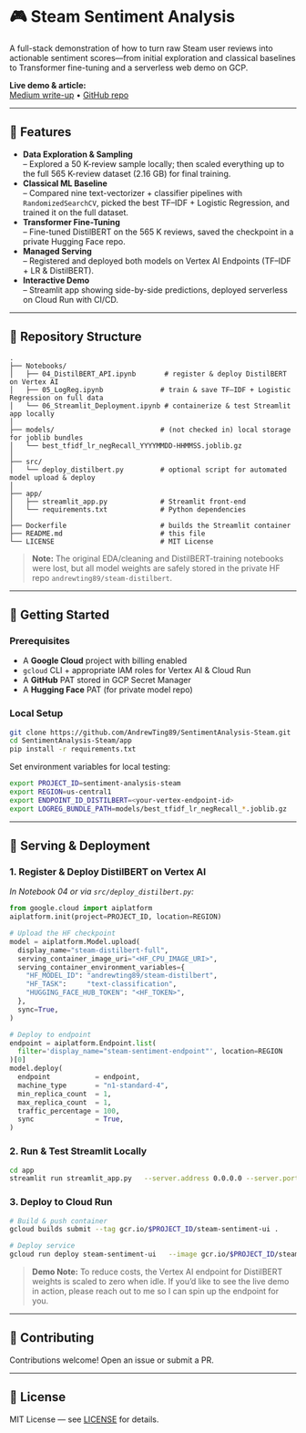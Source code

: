 # 🎮 Steam Sentiment Analysis

A full-stack demonstration of how to turn raw Steam user reviews into actionable sentiment scores—from initial exploration and classical baselines to Transformer fine-tuning and a serverless web demo on GCP.  

**Live demo & article:**  
[Medium write-up](https://medium.com/…) • [GitHub repo](https://github.com/AndrewTing89/SentimentAnalysis-Steam)

---

## 🚀 Features

- **Data Exploration & Sampling**  
  – Explored a 50 K-review sample locally; then scaled everything up to the full 565 K-review dataset (2.16 GB) for final training.  
- **Classical ML Baseline**  
  – Compared nine text-vectorizer + classifier pipelines with `RandomizedSearchCV`, picked the best TF–IDF + Logistic Regression, and trained it on the full dataset.  
- **Transformer Fine-Tuning**  
  – Fine-tuned DistilBERT on the 565 K reviews, saved the checkpoint in a private Hugging Face repo.  
- **Managed Serving**  
  – Registered and deployed both models on Vertex AI Endpoints (TF–IDF + LR & DistilBERT).  
- **Interactive Demo**  
  – Streamlit app showing side-by-side predictions, deployed serverless on Cloud Run with CI/CD.  

---

## 📁 Repository Structure

```text
.
├── Notebooks/
│   ├── 04_DistilBERT_API.ipynb       # register & deploy DistilBERT on Vertex AI
│   ├── 05_LogReg.ipynb              # train & save TF–IDF + Logistic Regression on full data
│   └── 06_Streamlit_Deployment.ipynb # containerize & test Streamlit app locally
│
├── models/                          # (not checked in) local storage for joblib bundles
│   └── best_tfidf_lr_negRecall_YYYYMMDD-HHMMSS.joblib.gz
│
├── src/
│   └── deploy_distilbert.py         # optional script for automated model upload & deploy
│
├── app/
│   ├── streamlit_app.py             # Streamlit front-end
│   └── requirements.txt             # Python dependencies
│
├── Dockerfile                       # builds the Streamlit container
├── README.md                        # this file
└── LICENSE                          # MIT License
```

> **Note:** The original EDA/cleaning and DistilBERT-training notebooks were lost, but all model weights are safely stored in the private HF repo `andrewting89/steam-distilbert`.

---

## 🔧 Getting Started

### Prerequisites

- A **Google Cloud** project with billing enabled  
- `gcloud` CLI + appropriate IAM roles for Vertex AI & Cloud Run  
- A **GitHub** PAT stored in GCP Secret Manager  
- A **Hugging Face** PAT (for private model repo)

### Local Setup

```bash
git clone https://github.com/AndrewTing89/SentimentAnalysis-Steam.git
cd SentimentAnalysis-Steam/app
pip install -r requirements.txt
```

Set environment variables for local testing:

```bash
export PROJECT_ID=sentiment-analysis-steam
export REGION=us-central1
export ENDPOINT_ID_DISTILBERT=<your-vertex-endpoint-id>
export LOGREG_BUNDLE_PATH=models/best_tfidf_lr_negRecall_*.joblib.gz
```

---

## 📡 Serving & Deployment

### 1. Register & Deploy DistilBERT on Vertex AI

_In Notebook 04 or via `src/deploy_distilbert.py`:_

```python
from google.cloud import aiplatform
aiplatform.init(project=PROJECT_ID, location=REGION)

# Upload the HF checkpoint
model = aiplatform.Model.upload(
  display_name="steam-distilbert-full",
  serving_container_image_uri="<HF_CPU_IMAGE_URI>",
  serving_container_environment_variables={
    "HF_MODEL_ID": "andrewting89/steam-distilbert",
    "HF_TASK":     "text-classification",
    "HUGGING_FACE_HUB_TOKEN": "<HF_TOKEN>",
  },
  sync=True,
)

# Deploy to endpoint
endpoint = aiplatform.Endpoint.list(
  filter='display_name="steam-sentiment-endpoint"', location=REGION
)[0]
model.deploy(
  endpoint           = endpoint,
  machine_type       = "n1-standard-4",
  min_replica_count  = 1,
  max_replica_count  = 1,
  traffic_percentage = 100,
  sync               = True,
)
```

### 2. Run & Test Streamlit Locally

```bash
cd app
streamlit run streamlit_app.py   --server.address 0.0.0.0 --server.port 8501
```

### 3. Deploy to Cloud Run

```bash
# Build & push container
gcloud builds submit --tag gcr.io/$PROJECT_ID/steam-sentiment-ui .

# Deploy service
gcloud run deploy steam-sentiment-ui   --image gcr.io/$PROJECT_ID/steam-sentiment-ui   --region $REGION   --platform managed   --allow-unauthenticated   --set-env-vars PROJECT_ID=$PROJECT_ID,REGION=$REGION,ENDPOINT_ID_DISTILBERT=$ENDPOINT_ID_DISTILBERT,LOGREG_BUNDLE_PATH=models/best_tfidf_lr_negRecall_*.joblib.gz
```

> **Demo Note:** To reduce costs, the Vertex AI endpoint for DistilBERT weights is scaled to zero when idle. If you’d like to see the live demo in action, please reach out to me so I can spin up the endpoint for you.

---

## 🤝 Contributing

Contributions welcome! Open an issue or submit a PR.

---

## 📜 License

MIT License — see [LICENSE](LICENSE) for details.
